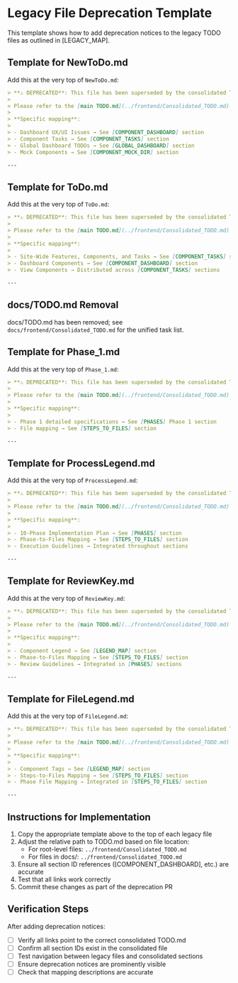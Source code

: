 # Legacy File Deprecation Template

This template shows how to add deprecation notices to the legacy TODO files as outlined in [LEGACY_MAP].

## Template for NewToDo.md

Add this at the very top of `NewToDo.md`:

```markdown
> **⚠️ DEPRECATED**: This file has been superseded by the consolidated TODO.md in the project root.
>
> Please refer to the [main TODO.md](../frontend/Consolidated_TODO.md) for current tasks and documentation.
>
> **Specific mapping**:
>
> - Dashboard UX/UI Issues → See [COMPONENT_DASHBOARD] section
> - Component Tasks → See [COMPONENT_TASKS] section
> - Global Dashboard TODOs → See [GLOBAL_DASHBOARD] section
> - Mock Components → See [COMPONENT_MOCK_DIR] section

---
```

## Template for ToDo.md

Add this at the very top of `ToDo.md`:

```markdown
> **⚠️ DEPRECATED**: This file has been superseded by the consolidated TODO.md in the project root.
>
> Please refer to the [main TODO.md](../frontend/Consolidated_TODO.md) for current tasks and documentation.
>
> **Specific mapping**:
>
> - Site-Wide Features, Components, and Tasks → See [COMPONENT_TASKS] section
> - Dashboard Components → See [COMPONENT_DASHBOARD] section
> - View Components → Distributed across [COMPONENT_TASKS] sections

---
```

## docs/TODO.md Removal

docs/TODO.md has been removed; see `docs/frontend/Consolidated_TODO.md` for the unified task list.

## Template for Phase_1.md

Add this at the very top of `Phase_1.md`:

```markdown
> **⚠️ DEPRECATED**: This file has been superseded by the consolidated TODO.md in the project root.
>
> Please refer to the [main TODO.md](../frontend/Consolidated_TODO.md) for current tasks and documentation.
>
> **Specific mapping**:
>
> - Phase 1 detailed specifications → See [PHASES] Phase 1 section
> - File mapping → See [STEPS_TO_FILES] section

---
```

## Template for ProcessLegend.md

Add this at the very top of `ProcessLegend.md`:

```markdown
> **⚠️ DEPRECATED**: This file has been superseded by the consolidated TODO.md in the project root.
>
> Please refer to the [main TODO.md](../frontend/Consolidated_TODO.md) for current tasks and documentation.
>
> **Specific mapping**:
>
> - 10-Phase Implementation Plan → See [PHASES] section
> - Phase-to-Files Mapping → See [STEPS_TO_FILES] section
> - Execution Guidelines → Integrated throughout sections

---
```

## Template for ReviewKey.md

Add this at the very top of `ReviewKey.md`:

```markdown
> **⚠️ DEPRECATED**: This file has been superseded by the consolidated TODO.md in the project root.
>
> Please refer to the [main TODO.md](../frontend/Consolidated_TODO.md) for current tasks and documentation.
>
> **Specific mapping**:
>
> - Component Legend → See [LEGEND_MAP] section
> - Phase-to-Files Mapping → See [STEPS_TO_FILES] section
> - Review Guidelines → Integrated in [PHASES] sections

---
```

## Template for FileLegend.md

Add this at the very top of `FileLegend.md`:

```markdown
> **⚠️ DEPRECATED**: This file has been superseded by the consolidated TODO.md in the project root.
>
> Please refer to the [main TODO.md](../frontend/Consolidated_TODO.md) for current tasks and documentation.
>
> **Specific mapping**:
>
> - Component Tags → See [LEGEND_MAP] section
> - Steps-to-Files Mapping → See [STEPS_TO_FILES] section
> - Phase File Mapping → Integrated in [STEPS_TO_FILES] section

---
```

## Instructions for Implementation

1. Copy the appropriate template above to the top of each legacy file
2. Adjust the relative path to TODO.md based on file location:
   - For root-level files: `../frontend/Consolidated_TODO.md`
   - For files in docs/: `../frontend/Consolidated_TODO.md`
3. Ensure all section ID references ([COMPONENT_DASHBOARD], etc.) are accurate
4. Test that all links work correctly
5. Commit these changes as part of the deprecation PR

## Verification Steps

After adding deprecation notices:

- [ ] Verify all links point to the correct consolidated TODO.md
- [ ] Confirm all section IDs exist in the consolidated file
- [ ] Test navigation between legacy files and consolidated sections
- [ ] Ensure deprecation notices are prominently visible
- [ ] Check that mapping descriptions are accurate
